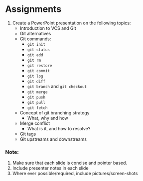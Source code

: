 # Assignments

1. Create a PowerPoint presentation on the following topics:
    - Introduction to VCS and Git
    - Git alternatives
    - Git commands:
        - `git init`
        - `git status`
        - `git add`
        - `git rm`
        - `git restore`
        - `git commit`
        - `git log`
        - `git diff`
        - `git branch` and `git checkout`
        - `git merge`
        - `git push`
        - `git pull`
        - `git fetch`
    - Concept of git branching strategy
        - What, why and how
    - Merge conflict
        - What is it, and how to resolve?
    - Git tags
    - Git upstreams and downstreams

### Note:

1. Make sure that each slide is concise and pointer based.
1. Include presenter notes in each slide
1. Where ever possible/required, include pictures/screen-shots
